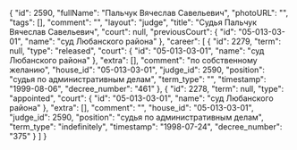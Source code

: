 {
    "id": 2590,
    "fullName": "Пальчук Вячеслав Савельевич",
    "photoURL": "",
    "tags": [],
    "comment": "",
    "layout": "judge",
    "title": "Судья Пальчук Вячеслав Савельевич",
    "court": null,
    "previousCourt": {
        "id": "05-013-03-01",
        "name": "суд Любанского района"
    },
    "career": [
        {
            "id": 2279,
            "term": null,
            "type": "released",
            "court": {
                "id": "05-013-03-01",
                "name": "суд Любанского района"
            },
            "extra": [],
            "comment": "по собственному желанию",
            "house_id": "05-013-03-01",
            "judge_id": 2590,
            "position": "судья по административным делам",
            "term_type": "",
            "timestamp": "1999-08-06",
            "decree_number": "461"
        },
        {
            "id": 2278,
            "term": null,
            "type": "appointed",
            "court": {
                "id": "05-013-03-01",
                "name": "суд Любанского района"
            },
            "extra": [],
            "comment": "",
            "house_id": "05-013-03-01",
            "judge_id": 2590,
            "position": "судья по административным делам",
            "term_type": "indefinitely",
            "timestamp": "1998-07-24",
            "decree_number": "375"
        }
    ]
}